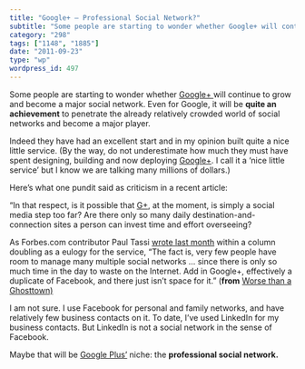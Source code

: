 ```yaml
---
title: "Google+ – Professional Social Network?"
subtitle: "Some people are starting to wonder whether Google+ will continue to grow and become a major soc..."
category: "298"
tags: ["1148", "1885"]
date: "2011-09-23"
type: "wp"
wordpress_id: 497
---
```

Some people are starting to wonder whether [Google+ ](/)will continue to grow and become a major social network. Even for Google, it will be **quite an achievement** to penetrate the already relatively crowded world of social networks and become a major player.

Indeed they have had an excellent start and in my opinion built quite a nice little service. (By the way, do not underestimate how much they must have spent designing, building and now deploying [Google+](/). I call it a ‘nice little service’ but I know we are talking many millions of dollars.)

Here’s what one pundit said as criticism in a recent article:

> 

“In that respect, is it possible that [G+](/), at the moment, is simply a social media step too far? Are there only so many daily destination-and-connection sites a person can invest time and effort overseeing? 

As Forbes.com contributor Paul Tassi [wrote last month](http://www.forbes.com/sites/insertcoin/2011/08/15/a-eulogy-for-google-plus/) within a column doubling as a eulogy for the service, “The fact is, very few people have room to manage many multiple social networks … since there is only so much time in the day to waste on the Internet. Add in Google+, effectively a duplicate of Facebook, and there just isn’t space for it.” (**from** [Worse than a Ghosttown)](http://www.pbs.org/mediashift/2011/09/google-social-media-upstart-worse-than-a-ghost-town262.html)

I am not sure. I use Facebook for personal and family networks, and have relatively few business contacts on it. To date, I’ve used LinkedIn for my business contacts. But LinkedIn is not a social network in the sense of Facebook.

Maybe that will be [Google Plus’](/) niche: the **professional social network.**